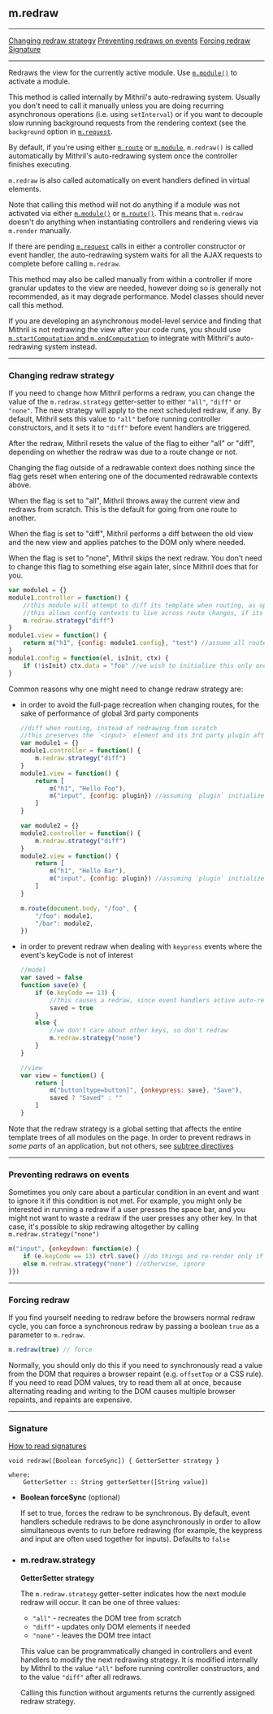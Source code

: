 ## m.redraw

---

[Changing redraw strategy](#changing-redraw-strategy)
[Preventing redraws on events](#preventing-redraws-on-events)
[Forcing redraw](#forcing-redraw)
[Signature](#signature)

---

Redraws the view for the currently active module. Use [`m.module()`](mithril.module.md) to activate a module.

This method is called internally by Mithril's auto-redrawing system. Usually you don't need to call it manually unless you are doing recurring asynchronous operations (i.e. using `setInterval`) or if you want to decouple slow running background requests from the rendering context (see the `background` option in [`m.request`](mithril.request.md).

By default, if you're using either [`m.route`](mithril.route.md) or [`m.module`](mithril.module.md), `m.redraw()` is called automatically by Mithril's auto-redrawing system once the controller finishes executing.

`m.redraw` is also called automatically on event handlers defined in virtual elements.

Note that calling this method will not do anything if a module was not activated via either [`m.module()`](mithril.module.md) or [`m.route()`](mithril.route.md). This means that `m.redraw` doesn't do anything when instantiating controllers and rendering views via `m.render` manually.

If there are pending [`m.request`](mithril.request.md) calls in either a controller constructor or event handler, the auto-redrawing system waits for all the AJAX requests to complete before calling `m.redraw`.

This method may also be called manually from within a controller if more granular updates to the view are needed, however doing so is generally not recommended, as it may degrade performance. Model classes should never call this method.

If you are developing an asynchronous model-level service and finding that Mithril is not redrawing the view after your code runs, you should use [`m.startComputation` and `m.endComputation`](mithril.computation.md) to integrate with Mithril's auto-redrawing system instead.

---

### Changing redraw strategy

If you need to change how Mithril performs a redraw, you can change the value of the `m.redraw.strategy` getter-setter to either `"all"`, `"diff"` or `"none"`. The new strategy will apply to the next scheduled redraw, if any. By default, Mithril sets this value to `"all"` before running controller constructors, and it sets it to `"diff"` before event handlers are triggered.

After the redraw, Mithril resets the value of the flag to either "all" or "diff", depending on whether the redraw was due to a route change or not.

Changing the flag outside of a redrawable context does nothing since the flag gets reset when entering one of the documented redrawable contexts above.

When the flag is set to "all", Mithril throws away the current view and redraws from scratch. This is the default for going from one route to another.

When the flag is set to "diff", Mithril performs a diff between the old view and the new view and applies patches to the DOM only where needed.

When the flag is set to "none", Mithril skips the next redraw. You don't need to change this flag to something else again later, since Mithril does that for you.

```javascript
var module1 = {}
module1.controller = function() {
	//this module will attempt to diff its template when routing, as opposed to re-creating the view from scratch.
	//this allows config contexts to live across route changes, if its element does not need to be recreated by the diff
	m.redraw.strategy("diff")
}
module1.view = function() {
	return m("h1", {config: module1.config}, "test") //assume all routes display the same thing
}
module1.config = function(el, isInit, ctx) {
	if (!isInit) ctx.data = "foo" //we wish to initialize this only once, even if the route changes
}
```

Common reasons why one might need to change redraw strategy are:

-	in order to avoid the full-page recreation when changing routes, for the sake of performance of global 3rd party components

	```javascript
	//diff when routing, instead of redrawing from scratch
	//this preserves the `<input>` element and its 3rd party plugin after route changes, since the `<input>` doesn't change
	var module1 = {}
	module1.controller = function() {
		m.redraw.strategy("diff")
	}
	module1.view = function() {
		return [
			m("h1", "Hello Foo"),
			m("input", {config: plugin}) //assuming `plugin` initializes a 3rd party library
		]
	}

	var module2 = {}
	module2.controller = function() {
		m.redraw.strategy("diff")
	}
	module2.view = function() {
		return [
			m("h1", "Hello Bar"),
			m("input", {config: plugin}) //assuming `plugin` initializes a 3rd party library
		]
	}

	m.route(document.body, "/foo", {
		"/foo": module1,
		"/bar": module2,
	})
	```

-	in order to prevent redraw when dealing with `keypress` events where the event's keyCode is not of interest

	```javascript
	//model
	var saved = false
	function save(e) {
		if (e.keyCode == 13) {
			//this causes a redraw, since event handlers active auto-redrawing by default
			saved = true
		}
		else {
			//we don't care about other keys, so don't redraw
			m.redraw.strategy("none")
		}
	}

	//view
	var view = function() {
		return [
			m("button[type=button]", {onkeypress: save}, "Save"),
			saved ? "Saved" : ""
		]
	}
	```

Note that the redraw strategy is a global setting that affects the entire template trees of all modules on the page. In order to prevent redraws in *some parts* of an application, but not others, see [subtree directives](mithril.render.md#subtree-directives)

---

### Preventing redraws on events

Sometimes you only care about a particular condition in an event and want to ignore it if this condition is not met. 
For example, you might only be interested in running a redraw if a user presses the space bar, and you might not want to waste a redraw if the user presses any other key. In that case, it's possible to skip redrawing altogether by calling `m.redraw.strategy("none")`

```javascript
m("input", {onkeydown: function(e) {
	if (e.keyCode == 13) ctrl.save() //do things and re-render only if the `enter` key was pressed
	else m.redraw.strategy("none") //otherwise, ignore
}})
```

---

### Forcing redraw

If you find yourself needing to redraw before the browsers normal redraw cycle, you can force a synchronous redraw by passing a boolean `true` as a parameter to `m.redraw`.

```javascript
m.redraw(true) // force
```

Normally, you should only do this if you need to synchronously read a value from the DOM that requires a browser repaint (e.g. `offsetTop` or a CSS rule). If you need to read DOM values, try to read them all at once, because alternating reading and writing to the DOM causes multiple browser repaints, and repaints are expensive.

---

### Signature

[How to read signatures](how-to-read-signatures.md)

```clike
void redraw([Boolean forceSync]) { GetterSetter strategy }

where:
	GetterSetter :: String getterSetter([String value])
```

-	**Boolean forceSync** (optional)
	
	If set to true, forces the redraw to be synchronous. By default, event handlers schedule redraws to be done asynchronously in order to allow simultaneous events to run before redrawing (for example, the keypress and input are often used together for inputs). Defaults to `false`

-	<a name="strategy"></a>

	### m.redraw.strategy

	**GetterSetter strategy**

	The `m.redraw.strategy` getter-setter indicates how the next module redraw will occur. It can be one of three values:

	-	`"all"` - recreates the DOM tree from scratch
	-	`"diff"` - updates only DOM elements if needed
	-	`"none"` - leaves the DOM tree intact

	This value can be programmatically changed in controllers and event handlers to modify the next redrawing strategy. It is modified internally by Mithril to the value `"all"` before running controller constructors, and to the value `"diff"` after all redraws.

	Calling this function without arguments returns the currently assigned redraw strategy.
